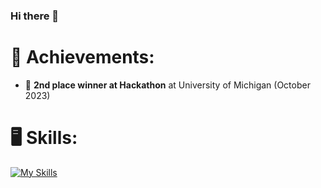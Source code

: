 ### Hi there 👋

<!--
**shahdmu34/shahdmu34** is a ✨ _special_ ✨ repository because its `README.md` (this file) appears on your GitHub profile.

Here are some ideas to get you started:

- 🔭 I’m currently working on ...
- 🌱 I’m currently learning ...
- 👯 I’m looking to collaborate on ...
- 🤔 I’m looking for help with ...
- 💬 Ask me about ...
- 📫 How to reach me: ...
- 😄 Pronouns: ...
- ⚡ Fun fact: ...
-->

# :medal_sports: Achievements:
- :2nd_place_medal: **2nd place winner at Hackathon** at University of Michigan (October 2023)

# :desktop_computer: Skills:

[![My Skills](https://skillicons.dev/icons?i=aws,gcp,azure,react,vue,flutter&perline=3)](https://skillicons.dev)
